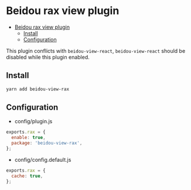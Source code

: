 # Beidou rax view plugin

<!-- TOC -->

- [Beidou rax view plugin](#beidou-view-rax-plugin)
  - [Install](#install)
  - [Configuration](#configuration)

<!-- /TOC -->

This plugin conflicts with `beidou-view-react`, `beidou-view-react` should be disabled while this plugin enabled.

## Install

```sh
yarn add beidou-view-rax
```

## Configuration

- config/plugin.js

```js
exports.rax = {
  enable: true,
  package: 'beidou-view-rax',
};
```

- config/config.default.js

```js
exports.rax = {
  cache: true,
};
```
